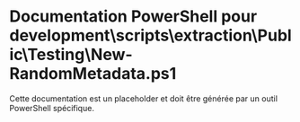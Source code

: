 # Documentation PowerShell pour development\scripts\extraction\Public\Testing\New-RandomMetadata.ps1

Cette documentation est un placeholder et doit être générée par un outil PowerShell spécifique.
